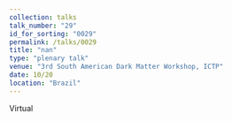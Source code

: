 ```yaml
---
collection: talks
talk_number: "29"
id_for_sorting: "0029"
permalink: /talks/0029
title: "nan" 
type: "plenary talk"
venue: "3rd South American Dark Matter Workshop, ICTP"
date: 10/20
location: "Brazil"
---
```


Virtual
